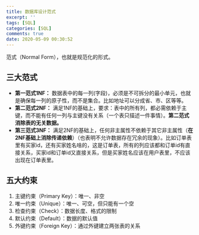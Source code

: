 ```yaml
---
title: 数据库设计范式
excerpt: ''
tags: [SQL]
categories: [SQL]
comments: true
date: 2020-05-09 00:30:52
---
```


范式（Normal Form），也就是规范化的形式。

## 三大范式

- **第一范式1NF：** 数据表中的每一列(字段)，必须是不可拆分的最小单元，也就是确保每一列的原子性，而不是集合。比如地址可以分成省、市、区等等。
- **第二范式2NF：** 满足1NF的基础上，要求：表中的所有列，都必需依赖于主键，而不能有任何一列与主键没有关系（一个表只描述一件事情）。**第二范式消除表的无关数据。**
- **第三范式3NF：** 满足2NF的基础上，任何非主属性不依赖于其它非主属性（**在2NF基础上消除传递依赖**）（也表明不允许数据存在冗余的现象）。比如订单表里有买家id，还有买家姓名啥的，这是订单表，所有的列应该都和订单id有直接关系，买家id和订单id又直接关系，但是买家姓名应该在用户表里，不应该出现在订单表里。

## 五大约束

1. 主键约束（Primary Key）：唯一、非空
2. 唯一约束（Unique）：唯一、可空，但只能有一个空
3. 检查约束（Check）：数据长度、格式的限制
4. 默认约束（Default）：数据的默认值
5. 外键约束（Foreign Key）：通过外键建立两张表的关系